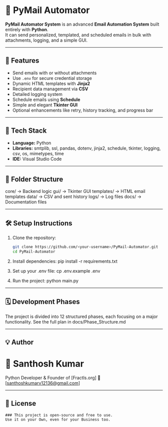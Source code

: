 # 📧 PyMail Automator

**PyMail Automator System** is an advanced **Email Automation System** built entirely with **Python**.  
It can send personalized, templated, and scheduled emails in bulk with attachments, logging, and a simple GUI.

---

## 🚀 Features
- Send emails with or without attachments
- Use `.env` for secure credential storage
- Dynamic HTML templates with **Jinja2**
- Recipient data management via **CSV**
- Detailed logging system
- Schedule emails using **Schedule**
- Simple and elegant **Tkinter GUI**
- Optional enhancements like retry, history tracking, and progress bar

---

## 🧩 Tech Stack
- **Language:** Python
- **Libraries:** smtplib, ssl, pandas, dotenv, jinja2, schedule, tkinter, logging, csv, os, mimetypes, time
- **IDE:** Visual Studio Code

---

## 📂 Folder Structure

core/ → Backend logic
gui/ → Tkinter GUI
templates/ → HTML email templates
data/ → CSV and sent history
logs/ → Log files
docs/ → Documentation files

---

## 🛠️ Setup Instructions
1. Clone the repository:
   ```bash
   git clone https://github.com/<your-username>/PyMail-Automator.git
   cd PyMail-Automator

2. Install dependencies:
    pip install -r requirements.txt

3. Set up your .env file:
    cp .env.example .env

4. Run the project:
    python main.py

---

## 🗓️ Development Phases

The project is divided into 12 structured phases, each focusing on a major functionality.
See the full plan in docs/Phase_Structure.md

---

## 💡 Author

# 👤 Santhosh Kumar
Python Developer & Founder of [Fractls.org]
📧 [santhoshkumarv12136@gmail.com]

---

## 🏁 License
    ### This project is open-source and free to use.
    Use it on your Own, even for your Business too.
